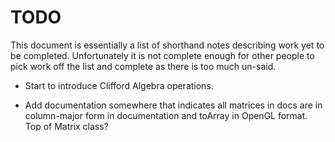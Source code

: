 # TODO

This document is essentially a list of shorthand notes describing work yet to be completed.
Unfortunately it is not complete enough for other people to pick work off the list and
complete as there is too much un-said.

* Start to introduce Clifford Algebra operations.

* Add documentation somewhere that indicates all matrices in docs are in column-major form in documentation and toArray in OpenGL format. Top of Matrix class?
